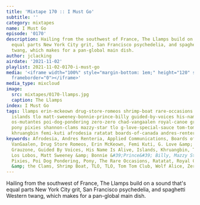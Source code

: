 ```yaml
---
title: 'Mixtape 170 :: I Must Go'
subtitle: ''
category: mixtapes
name: I Must Go
episode: '0170'
description: Hailing from the southwest of France, The Llamps build on a sound that's
  equal parts New York City grit, San Francisco psychedelia, and spaghetti Western
  twang, which makes for a pan-global main dish.
author: jclacking
airdate: '2021-11-02'
playlist: 2021-11-02-0170-i-must-go
media: '<iframe width="100%" style="margin-bottom: 1em;" height="120" src="https://www.mixcloud.com/widget/iframe/?feed=%2Fthe-lacking-org%2Fu7ssit-170-i-must-go%2F&hide_artwork=1&hide_cover=1&light=1"
  frameborder="0"></iframe>'
media_type: mixcloud
image:
  src: mixtapes/0170-llamps.jpg
  caption: The Llamps
index: I Must Go
tags: llamps erin-mckeown drug-store-romeos shrimp-boat rare-occasions wolf-alice
  islands tlo matt-sweeney-bonnie-prince-billy guided-by-voices his-name-is-alive
  os-mutantes poi-dog-pondering zero-zero chad-vangaalen royal-canoe grauzone los-lobos
  pony pixies shannon-clams mazzy-star tlo g-love-special-sauce tom-tom-club applied-communications
  khruangbin femi-kuti afrodesia ratatat boards-of-canada andres-renteria
keywords: Afrodesia, Andres Renteria, Applied Communications, Boards of Canada, Chad
  VanGaalen, Drug Store Romeos, Erin McKeown, Femi Kuti, G. Love &amp; Special Sauce,
  Grauzone, Guided By Voices, His Name Is Alive, Islands, Khruangbin, The Llamps,
  Los Lobos, Matt Sweeney &amp; Bonnie &#39;Prince&#39; Billy, Mazzy Star, Os Mutantes,
  Pixies, Poi Dog Pondering, Pony, The Rare Occasions, Ratatat, Royal Canoe, Shannon
  &amp; the Clams, Shrimp Boat, TLO, TLO, Tom Tom Club, Wolf Alice, Zero Zero
---
```

Hailing from the southwest of France, The Llamps build on a sound that's equal parts New York City grit, San Francisco psychedelia, and spaghetti Western twang, which makes for a pan-global main dish.
